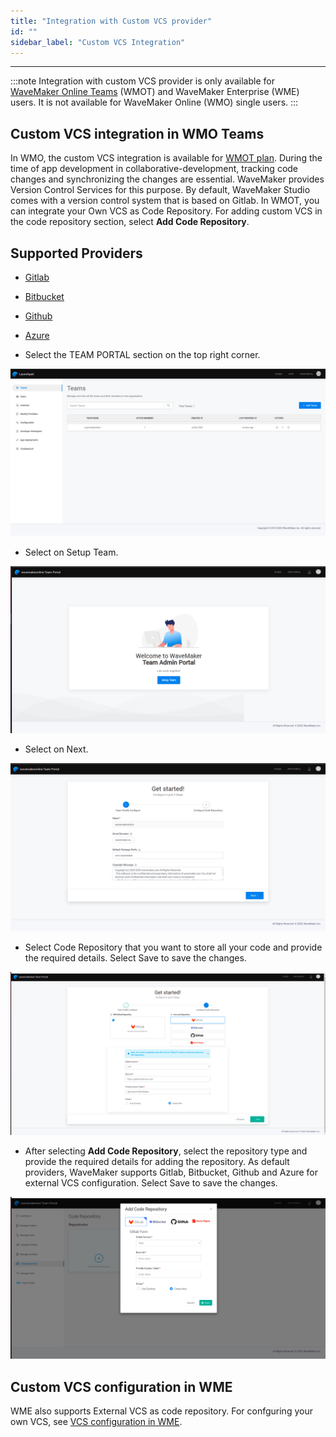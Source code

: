 ```yaml
---
title: "Integration with Custom VCS provider"
id: ""
sidebar_label: "Custom VCS Integration"
---
```

---

:::note
Integration with custom VCS provider is only available for [WaveMaker Online Teams](/learn/teams/overview) (WMOT) and WaveMaker Enterprise (WME) users. It is not available for WaveMaker Online (WMO) single users.
:::

## Custom VCS integration in WMO Teams

In WMO, the custom VCS integration is available for [WMOT plan](/pricing/). During the time of app development in collaborative-development, tracking code changes and synchronizing the changes are essential. WaveMaker provides Version Control Services for this purpose. By default, WaveMaker Studio comes with a version control system that is based on Gitlab. In WMOT, you can integrate your Own VCS as Code Repository. For adding custom VCS in the code repository section, select **Add Code Repository**.

## Supported Providers

- [Gitlab](https://about.gitlab.com/)
- [Bitbucket](https://bitbucket.org/product)
- [Github](https://github.com/)
- [Azure](https://azure.microsoft.com/en-us/services/devops/repos/)

- Select the TEAM PORTAL section on the top right corner.  

[![wmo-launchpad-teams](/learn/assets/wmo-launchpad-teams.png)](/learn/assets/wmo-launchpad-teams.png)

- Select on Setup Team.

[![wmo-wavemaker-team-portal](/learn/assets/wmo-wavemaker-team-portal.png)](/learn/assets/wmo-wavemaker-team-portal.png)

- Select on Next.

[![wmo-launchpad-team-profile-configure](/learn/assets/wmo-launchpad-team-profile-configure.png)](/learn/assets/wmo-launchpad-team-profile-configure.png)


- Select Code Repository that you want to store all your code and provide the required details. Select Save to save the changes. 

[![wmo-configure-code-repo](/learn/assets/wmo-configure-code-repo.png)](/learn/assets/wmo-configure-code-repo.png)

- After selecting **Add Code Repository**, select the repository type and provide the required details for adding the repository. As default providers, WaveMaker supports Gitlab, Bitbucket, Github and Azure for external VCS configuration. Select Save to save the changes. 

[![wmo vcs](/learn/assets/wmo-adding-vcs-repo.png)](/learn/assets/wmo-adding-vcs-repo.png)

## Custom VCS configuration in WME

WME also supports External VCS as code repository. For confguring your own VCS, see [VCS configuration in WME](/learn/on-premise/configure/config-vcs).
